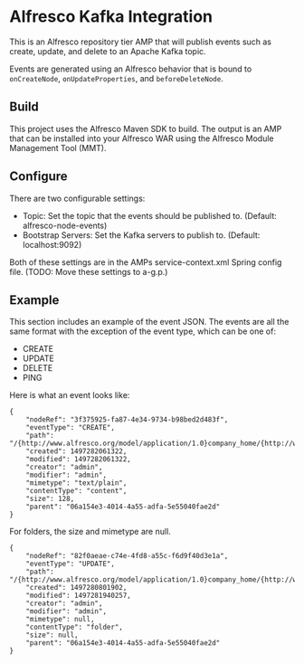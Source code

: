 # Alfresco Kafka Integration

This is an Alfresco repository tier AMP that will publish events such as create, update, and delete to an Apache Kafka
topic.

Events are generated using an Alfresco behavior that is bound to `onCreateNode`, `onUpdateProperties`, and `beforeDeleteNode`.

## Build

This project uses the Alfresco Maven SDK to build. The output is an AMP that can be installed into your Alfresco WAR
using the Alfresco Module Management Tool (MMT).

## Configure

There are two configurable settings:

* Topic: Set the topic that the events should be published to. (Default: alfresco-node-events)
* Bootstrap Servers: Set the Kafka servers to publish to. (Default: localhost:9092)

Both of these settings are in the AMPs service-context.xml Spring config file. (TODO: Move these settings to a-g.p.)

## Example

This section includes an example of the event JSON. The events are all the same format with the exception of the event
type, which can be one of:

* CREATE
* UPDATE
* DELETE
* PING

Here is what an event looks like:

    {
	    "nodeRef": "3f375925-fa87-4e34-9734-b98bed2d483f",
	    "eventType": "CREATE",
	    "path": "/{http://www.alfresco.org/model/application/1.0}company_home/{http://www.alfresco.org/model/site/1.0}sites/{http://www.alfresco.org/model/content/1.0}swsdp/{http://www.alfresco.org/model/content/1.0}documentLibrary/{http://www.alfresco.org/model/content/1.0}test/{http://www.alfresco.org/model/content/1.0}test2.txt",
        "created": 1497282061322,
        "modified": 1497282061322,
        "creator": "admin",
        "modifier": "admin",
        "mimetype": "text/plain",
        "contentType": "content",
        "size": 128,
        "parent": "06a154e3-4014-4a55-adfa-5e55040fae2d"
	}

For folders, the size and mimetype are null.

    {
    	"nodeRef": "82f0aeae-c74e-4fd8-a55c-f6d9f40d3e1a",
    	"eventType": "UPDATE",
    	"path": "/{http://www.alfresco.org/model/application/1.0}company_home/{http://www.alfresco.org/model/site/1.0}sites/{http://www.alfresco.org/model/content/1.0}swsdp/{http://www.alfresco.org/model/content/1.0}documentLibrary/{http://www.alfresco.org/model/content/1.0}test/{http://www.alfresco.org/model/content/1.0}test1",
    	"created": 1497280801902,
    	"modified": 1497281940257,
    	"creator": "admin",
    	"modifier": "admin",
    	"mimetype": null,
    	"contentType": "folder",
    	"size": null,
    	"parent": "06a154e3-4014-4a55-adfa-5e55040fae2d"
    }

